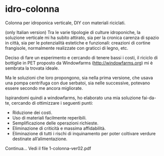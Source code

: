 # idro-colonna
Colonna per idroponica verticale, DIY con materiali riciclati.

(only Italian version)
Tra le varie tipologie di culture idroponiche, la soluzione verticale mi ha subito attirato, sia per la cronica carenza di spazio in città, sia per le potenzialità estetiche e funzionali: creazioni di cortine frangisole, normalmente realizzate con graticci di legno, etc.

Deciso di fare un esperimento e cercando di tenere bassi i costi, il riciclo di bottiglie in PET proposto da Windowfarms (http://windowfarms.org) mi è sembrata la trovata ideale.

Ma le soluzioni che loro propongono, sia nella prima versione, che usava una pompa centrifuga con due serbatoi, sia nelle successive, potevano essere secondo me ancora migliorate.

Ispirandomi quindi a windowfarms, ho elaborato una mia soluzione fai-da-te, cercando di ottimizzare i seguenti punti:
- Riduzione dei costi.
- Uso di materiali facilmente reperibili.
- Semplificazione delle operazioni richieste.
- Eliminazione di criticità e massima affidabilità.
- Eliminazione di tutti i rischi di inquinamento per poter coltivare verdure destinate all’alimentazione.

Continua... Vedi il file 1-colonna-ver02.pdf
